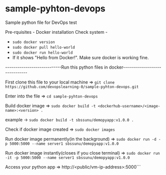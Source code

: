 # sample-pyhton-devops
Sample python file for DevOps test

Pre-rquisites - Docker installation
Check system - 
- ```sudo docker version```
- ```sudo docker pull hello-world```
- ```sudo docker run hello-world```
- If it shows "Hello from Docker!". Make sure docker is working fine.

----------------------------Run this python files in docker------------------------------

First clone this file to your local machine => ```git clone https://github.com/devopslearning-0/sample-pyhton-devops.git```

Enter into the file => ```cd sample-pyhton-devops```

Build docker image => ```sudo docker build -t <dockerhub-username>/<image-name>:<version> .```

example -> ```sudo docker build -t sbssunu/demopyapp:v1.0.0 .```

Check if docker image created => ```sudo docker images```

Run docker image permanently(in the background) => ```sudo docker run -d -p 5000:5000 --name server1 sbssunu/demopyapp:v1.0.0```

Run docker image instantly(closes if you close terminal) => ```sudo docker run -it -p 5000:5000 --name server1 sbssunu/demopyapp:v1.0.0```

Access your python app => http://<public/vm-ip-address>:5000```
